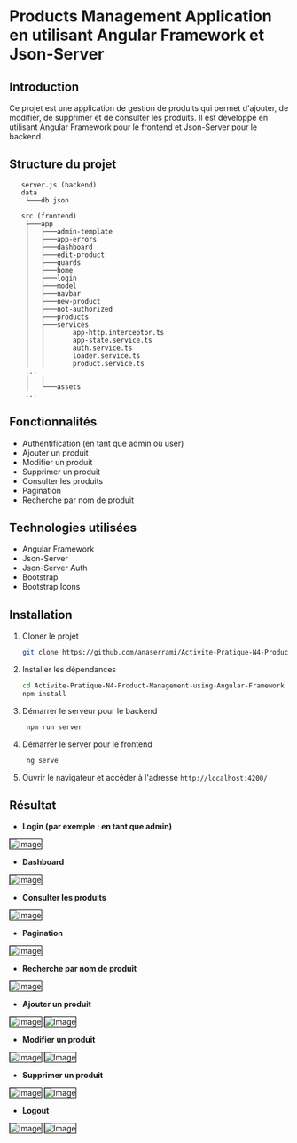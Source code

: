 
# Products Management Application en utilisant Angular Framework et Json-Server

## Introduction

Ce projet est une application de gestion de produits qui permet d'ajouter, de modifier, de supprimer et de consulter les produits. Il est développé en utilisant Angular Framework pour le frontend et Json-Server pour le backend.

## Structure du projet

```
   server.js (backend)
   data
    └───db.json
    ...
   src (frontend)
    ├───app
    │   ├───admin-template
    │   ├───app-errors
    │   ├───dashboard
    │   ├───edit-product
    │   ├───guards
    │   ├───home
    │   ├───login
    │   ├───model
    │   ├───navbar
    │   ├───new-product
    │   ├───not-authorized
    │   ├───products
    │   ├───services
    │   │       app-http.interceptor.ts
    │   │       app-state.service.ts
    │   │       auth.service.ts
    │   │       loader.service.ts
    │   │       product.service.ts
    ...
    │   │          
    │   └───assets
    ...        
```

## Fonctionnalités

- Authentification (en tant que admin ou user)
- Ajouter un produit
- Modifier un produit
- Supprimer un produit
- Consulter les produits
- Pagination
- Recherche par nom de produit

## Technologies utilisées

- Angular Framework
- Json-Server
- Json-Server Auth
- Bootstrap
- Bootstrap Icons

## Installation

1. Cloner le projet

   ```bash
   git clone https://github.com/anaserrami/Activite-Pratique-N4-Product-Management-using-Angular-Framework.git
    ```
2. Installer les dépendances

   ```bash
   cd Activite-Pratique-N4-Product-Management-using-Angular-Framework
   npm install
   ```
   
3. Démarrer le serveur pour le backend

   ```bash
    npm run server
    ```
   
4. Démarrer le server pour le frontend

   ```bash
    ng serve
    ```
   
5. Ouvrir le navigateur et accéder à l'adresse `http://localhost:4200/`

## Résultat

- **Login (par exemple : en tant que admin)**

<img src="src/assets/img.png" alt="Image" style="border: 1px solid black;">


- **Dashboard**

<img src="src/assets/img_1.png" alt="Image" style="border: 1px solid black;">

- **Consulter les produits**

<img src="src/assets/img_2.png" alt="Image" style="border: 1px solid black;">

- **Pagination**

<img src="src/assets/img_3.png" alt="Image" style="border: 1px solid black;">

- **Recherche par nom de produit**

<img src="src/assets/img_4.png" alt="Image" style="border: 1px solid black;">

- **Ajouter un produit**

<img src="src/assets/img_5.png" alt="Image" style="border: 1px solid black;">
<img src="src/assets/img_6.png" alt="Image" style="border: 1px solid black;">

- **Modifier un produit**

<img src="src/assets/img_7.png" alt="Image" style="border: 1px solid black;">
<img src="src/assets/img_8.png" alt="Image" style="border: 1px solid black;">


- **Supprimer un produit**

<img src="src/assets/img_11.png" alt="Image" style="border: 1px solid black;">
<img src="src/assets/img_12.png" alt="Image" style="border: 1px solid black;">

- **Logout**

<img src="src/assets/img_14.png" alt="Image" style="border: 1px solid black;">
<img src="src/assets/img_15.png" alt="Image" style="border: 1px solid black;">

